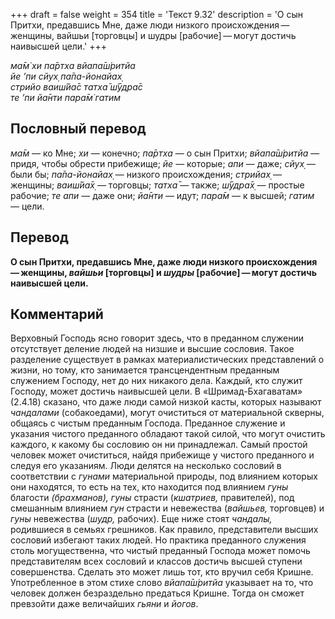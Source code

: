 +++
draft = false
weight = 354
title = 'Текст 9.32'
description = 'О сын Притхи, предавшись Мне, даже люди низкого происхождения — женщины, вайшьи [торговцы] и шудры [рабочие] — могут достичь наивысшей цели.'
+++

_ма̄м̇ хи па̄ртха вйапа̄ш́ритйа  
йе ’пи сйух̣ па̄па-йонайах̣  
стрийо ваиш́йа̄с татха̄ ш́ӯдра̄с  
те ’пи йа̄нти пара̄м̇ гатим_

## Пословный перевод

_ма̄м_ — ко Мне; _хи_ — конечно; _па̄ртха_ — о сын Притхи; _вйапа̄ш́ритйа_ — придя, чтобы обрести прибежище; _йе_ — которые; _апи_ — даже; _сйух̣_ — были бы; _па̄па_\-_йонайах̣_ — низкого происхождения; _стрийах̣_ — женщины; _ваиш́йа̄х̣_ — торговцы; _татха̄_ — также; _ш́ӯдра̄х̣_ — простые рабочие; _те_ _апи_ — даже они; _йа̄нти_ — идут; _пара̄м_ — к высшей; _гатим_ — цели.

## Перевод

**О сын Притхи, предавшись Мне, даже люди низкого происхождения — женщины, _вайшьи_ \[торговцы\] и _шудры_ \[рабочие\] — могут достичь наивысшей цели.**

## Комментарий

Верховный Господь ясно говорит здесь, что в преданном служении отсутствует деление людей на низшие и высшие сословия. Такое разделение существует в рамках материалистических представлений о жизни, но тому, кто занимается трансцендентным преданным служением Господу, нет до них никакого дела. Каждый, кто служит Господу, может достичь наивысшей цели. В «Шримад-Бхагаватам» (2.4.18) сказано, что даже люди самой низкой касты, которых называют _чандалами_ (собакоедами), могут очиститься от материальной скверны, общаясь с чистым преданным Господа. Преданное служение и указания чистого преданного обладают такой силой, что могут очистить каждого, к какому бы сословию он ни принадлежал. Самый простой человек может очиститься, найдя прибежище у чистого преданного и следуя его указаниям. Люди делятся на несколько сословий в соответствии с _гунами_ материальной природы, под влиянием которых они находятся, то есть на тех, кто находится под влиянием _гуны_ благости _(брахманов), гуны_ страсти (_кшатриев,_ правителей), под смешанным влиянием _гун_ страсти и невежества (_вайшьев,_ торговцев) и _гуны_ невежества (_шудр,_ рабочих). Еще ниже стоят _чандалы,_ родившиеся в семьях грешников. Как правило, представители высших сословий избегают таких людей. Но практика преданного служения столь могущественна, что чистый преданный Господа может помочь представителям всех сословий и классов достичь высшей ступени совершенства. Сделать это может лишь тот, кто вручил себя Кришне. Употребленное в этом стихе слово _вйапа̄ш́ритйа_ указывает на то, что человек должен безраздельно предаться Кришне. Тогда он сможет превзойти даже величайших _гьяни_ и _йогов_.
